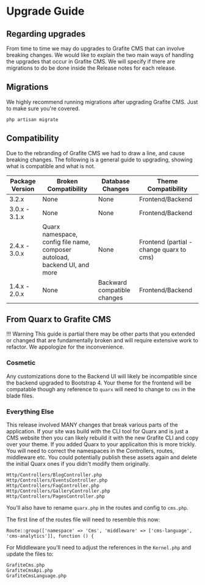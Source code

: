 # Upgrade Guide

Regarding upgrades
-----
From time to time we may do upgrades to Grafite CMS that can involve breaking changes. We would like to explain the two main ways of handling the upgrades that occur in Grafite CMS. We will specify if there are migrations to do be done inside the Release notes for each release.

## Migrations
We highly recommend running migrations after upgrading Grafite CMS. Just to make sure you're covered.

```
php artisan migrate
```

## Compatibility

Due to the rebranding of Grafite CMS we had to draw a line, and cause breaking changes. The following is a general guide to upgrading, showing what is compatible and what is not.

| Package Version | Broken Compatibility | Database Changes | Theme Compatibility |
|-----------------|-----------------|-----------------|-----------------|
| 3.2.x | None | None | Frontend/Backend |
| 3.0.x - 3.1.x | None | None | Frontend/Backend |
| 2.4.x - 3.0.x | Quarx namespace, config file name, composer autoload, backend UI, and more | None | Frontend (partial - change quarx to cms) |
| 1.4.x - 2.0.x | None | Backward compatible changes | Frontend/Backend |

## From Quarx to Grafite CMS

!!! Warning
    This guide is partial there may be other parts that you extended or changed that are fundamentally broken and will require extensive work to refactor. We appologize for the inconvenience.

### Cosmetic
Any customizations done to the Backend UI will likely be incompatible since the backend upgraded to Bootstrap 4. Your theme for the frontend will be compatable though any reference to `quarx` will need to change to `cms` in the blade files.

### Everything Else
This release involved MANY changes that break various parts of the application. If your site was build with the CLI tool for Quarx and is just a CMS website then you can likely rebuild it with the new Grafite CLI and copy over your theme. If you added Quarx to your applicaiton this is more trickly. You will need to correct the namespaces in the Controllers, routes, middleware etc. You could potentially publish these assets again and delete the initial Quarx ones if you didn't modify them originally.

```
Http/Controllers/BlogController.php
Http/Controllers/EventsController.php
Http/Controllers/FaqController.php
Http/Controllers/GalleryController.php
Http/Controllers/PagesController.php
```

You'll also have to rename `quarx.php` in the routes and config to `cms.php`.

The first line of the routes file will need to resemble this now:

```
Route::group(['namespace' => 'Cms', 'middleware' => ['cms-language', 'cms-analytics']], function () {
```

For Middleware you'll need to adjust the references in the `Kernel.php` and update the files to:

```
GrafiteCms.php
GrafiteCmsApi.php
GrafiteCmsLanguage.php
```
